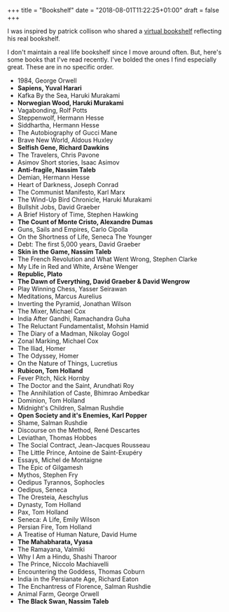 +++
title = "Bookshelf"
date = "2018-08-01T11:22:25+01:00"
draft = false
+++

I was inspired by patrick collison who shared a [virtual bookshelf](https://patrickcollison.com/bookshelf) reflecting his real bookshelf.

I don't maintain a real life bookshelf since I move around often. But, here's some books that I've read recently. I've bolded the ones I find especially great. These are in no specific order.

- 1984, George Orwell
- **Sapiens, Yuval Harari**
- Kafka By the Sea, Haruki Murakami
- **Norwegian Wood, Haruki Murakami**
- Vagabonding, Rolf Potts
- Steppenwolf, Hermann Hesse
- Siddhartha, Hermann Hesse
- The Autobiography of Gucci Mane
- Brave New World, Aldous Huxley
- **Selfish Gene, Richard Dawkins**
- The Travelers, Chris Pavone
- Asimov Short stories, Isaac Asimov
- **Anti-fragile, Nassim Taleb**
- Demian, Hermann Hesse
- Heart of Darkness, Joseph Conrad
- The Communist Manifesto, Karl Marx
- The Wind-Up Bird Chronicle, Haruki Murakami
- Bullshit Jobs, David Graeber
- A Brief History of Time, Stephen Hawking
- **The Count of Monte Cristo, Alexandre Dumas**
- Guns, Sails and Empires, Carlo Cipolla
- On the Shortness of Life, Seneca The Younger
- Debt: The first 5,000 years, David Graeber
- **Skin in the Game, Nassim Taleb**
- The French Revolution and What Went Wrong, Stephen Clarke
- My Life in Red and White, Arsène Wenger
- **Republic, Plato**
- **The Dawn of Everything, David Graeber & David Wengrow**
- Play Winning Chess, Yasser Seirawan
- Meditations, Marcus Aurelius
- Inverting the Pyramid, Jonathan Wilson
- The Mixer, Michael Cox
- India After Gandhi, Ramachandra Guha
- The Reluctant Fundamentalist, Mohsin Hamid
- The Diary of a Madman, Nikolay Gogol
- Zonal Marking, Michael Cox
- The Iliad, Homer
- The Odyssey, Homer
- On the Nature of Things, Lucretius
- **Rubicon, Tom Holland**
- Fever Pitch, Nick Hornby
- The Doctor and the Saint, Arundhati Roy
- The Annihilation of Caste, Bhimrao Ambedkar
- Dominion, Tom Holland
- Midnight's Children, Salman Rushdie
- **Open Society and it's Enemies, Karl Popper**
- Shame, Salman Rushdie
- Discourse on the Method, René Descartes
- Leviathan, Thomas Hobbes
- The Social Contract, Jean-Jacques Rousseau
- The Little Prince, Antoine de Saint-Exupéry
- Essays, Michel de Montaigne
- The Epic of Gilgamesh
- Mythos, Stephen Fry
- Oedipus Tyrannos, Sophocles
- Oedipus, Seneca
- The Oresteia, Aeschylus
- Dynasty, Tom Holland
- Pax, Tom Holland
- Seneca: A Life, Emily Wilson
- Persian Fire, Tom Holland
- A Treatise of Human Nature, David Hume
- **The Mahabharata, Vyasa**
- The Ramayana, Valmiki
- Why I Am a Hindu, Shashi Tharoor
- The Prince, Niccolo Machiavelli
- Encountering the Goddess, Thomas Coburn
- India in the Persianate Age, Richard Eaton
- The Enchantress of Florence, Salman Rushdie
- Animal Farm, George Orwell
- **The Black Swan, Nassim Taleb**
